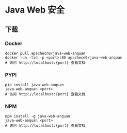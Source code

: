 # Java Web 安全

## 下载

### Docker

```
docker pull apachecn0/java-web-anquan
docker run -tid -p <port>:80 apachecn0/java-web-anquan
# 访问 http://localhost:{port} 查看文档
```

### PYPI

```
pip install java-web-anquan
java-web-anquan <port>
# 访问 http://localhost:{port} 查看文档
```

### NPM

```
npm install -g java-web-anquan
java-web-anquan <port>
# 访问 http://localhost:{port} 查看文档
```